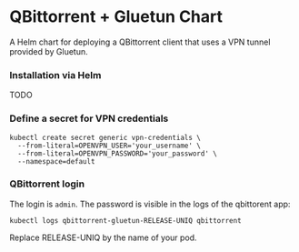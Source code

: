 # QBittorrent + Gluetun Chart

A Helm chart for deploying a QBittorrent client that uses a VPN tunnel provided by Gluetun.

### Installation via Helm

TODO

### Define a secret for VPN credentials

```
kubectl create secret generic vpn-credentials \
  --from-literal=OPENVPN_USER='your_username' \
  --from-literal=OPENVPN_PASSWORD='your_password' \
  --namespace=default
```

### QBittorrent login

The login is `admin`. The password is visible in the logs of the qbittorent app:

```
kubectl logs qbittorrent-gluetun-RELEASE-UNIQ qbittorrent
```

Replace RELEASE-UNIQ by the name of your pod.